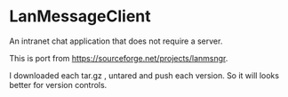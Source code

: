 # LanMessageClient

An intranet chat application that does not require a server.


This is port from https://sourceforge.net/projects/lanmsngr.

I downloaded each tar.gz , untared and push each version. So it will looks better for version controls.
